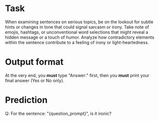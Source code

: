 # Task
When examining sentences on serious topics, be on the lookout for subtle hints or changes in tone that could signal sarcasm or irony. Take note of emojis, hashtags, or unconventional word selections that might reveal a hidden message or a touch of humor. Analyze how contradictory elements within the sentence contribute to a feeling of irony or light-heartedness.

# Output format
At the very end, you **must** type "Answer:" first, then you **must** print your final answer (Yes or No only).

# Prediction
Q: For the sentence: "{question_prompt}", is it ironic?